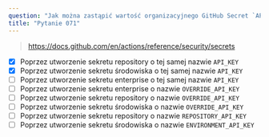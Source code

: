 ```yaml
---
question: "Jak można zastąpić wartość organizacyjnego GitHub Secret `API_KEY` inną wartością podczas pracy w repository? (Wybierz dwie.)"
title: "Pytanie 071"
---
```


> https://docs.github.com/en/actions/reference/security/secrets
- [x] Poprzez utworzenie sekretu repository o tej samej nazwie `API_KEY`
- [x] Poprzez utworzenie sekretu środowiska o tej samej nazwie `API_KEY`
- [ ] Poprzez utworzenie sekretu enterprise o tej samej nazwie `API_KEY`
- [ ] Poprzez utworzenie sekretu enterprise o nazwie `OVERRIDE_API_KEY`
- [ ] Poprzez utworzenie sekretu repository o nazwie `OVERRIDE_API_KEY`
- [ ] Poprzez utworzenie sekretu środowiska o nazwie `OVERRIDE_API_KEY`
- [ ] Poprzez utworzenie sekretu repository o nazwie `REPOSITORY_API_KEY`
- [ ] Poprzez utworzenie sekretu środowiska o nazwie `ENVIRONMENT_API_KEY`
